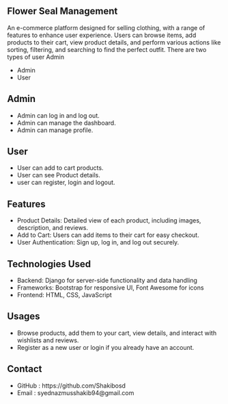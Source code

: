 <section>
  <div class="center">
    <h1>Flower Seal Management</h1>
    <p>An e-commerce platform designed for selling clothing, with a range of features to enhance user experience. Users can browse items, add products to their cart, view product details, and 
    perform various actions like sorting, filtering, and searching to find the perfect outfit. There are two types of user Admin</p>
    <ul>
      <li>Admin</li>
      <li>User</li>
    </ul>
    <h2>Admin</h2>
    <ul>
      <li>Admin can log in and log out.</li>
      <li>Admin can manage the dashboard.</li>
      <li>Admin can manage profile.</li>
    </ul>
    <h2>User</h2>
    <ul>
      <li>User can add to cart products.</li>
      <li>User can see Product details.</li>
      <li>user can register, login and logout.</li>
    </ul>
    <h2>Features</h2>
    <ul>
      <li>Product Details: Detailed view of each product, including images, description, and reviews.</li>
      <li>Add to Cart: Users can add items to their cart for easy checkout.</li>
      <li>User Authentication: Sign up, log in, and log out securely.</li>
    </ul>
    <h2>Technologies Used</h2>
     <ul>
      <li>Backend: Django for server-side functionality and data handling</li>
      <li>Frameworks: Bootstrap for responsive UI, Font Awesome for icons</li>
      <li>Frontend: HTML, CSS, JavaScript</li>
    </ul>
    <h2>Usages</h2>
      <ul>
      <li>Browse products, add them to your cart, view details, and interact with wishlists and reviews.</li>
      <li>Register as a new user or login if you already have an account.</li>
    </ul>
    <h2>Contact</h2>
    <ul>
      <li>GitHub : https://github.com/Shakibosd</li>
      <li>Email : syednazmusshakib94@gmail.com</li>
    </ul>
  </div>
</section>
